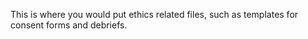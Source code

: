 This is where you would put ethics related files, such as templates for consent forms and debriefs.
